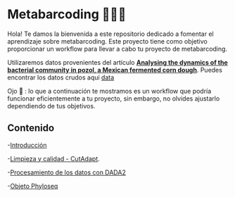 # Metabarcoding 🦠🕵️‍♀️

Hola! Te damos la bienvenida a este repositorio dedicado a fomentar el aprendizaje sobre metabarcoding. Este proyecto tiene como objetivo proporcionar un workflow para llevar a cabo tu proyecto de metabarcoding. 

Utilizaremos datos provenientes del artículo [**Analysing the dynamics of the bacterial community in pozol, a Mexican fermented corn dough**](https://www.microbiologyresearch.org/content/journal/micro/10.1099/mic.0.001355). Puedes encontrar los datos crudos aquí [data](https://github.com/RafaelLopez-Sanchez/pozol_shotgun)

 Ojo :eyes: : lo que a continuación te mostramos es un workflow que podría funcionar eficientemente a tu proyecto, sin embargo, no olvides ajustarlo dependiendo de tus objetivos.

## Contenido
-[Introducción](https://github.com/landalab0/metabarcoding/blob/caee1fc2b65ebcf58e469f4dc831542d2da3db9d/Introducci%C3%B3n.md)

-[Limpieza y calidad - CutAdapt](https://github.com/landalab0/metabarcoding/blob/main/Limpieza%20y%20calidad%20%E2%80%93%20CutAdapt.md).

-[Procesamiento de los datos con DADA2 ](https://github.com/landalab0/metabarcoding/blob/main/Procesamiento%20de%20los%20datos%20con%20DADA2.md)

-[Objeto Phyloseq]()



